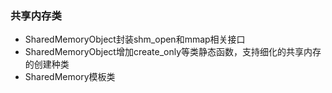 ### 共享内存类

- SharedMemoryObject封装shm_open和mmap相关接口
- SharedMemoryObject增加create_only等类静态函数，支持细化的共享内存的创建种类
- SharedMemory模板类
